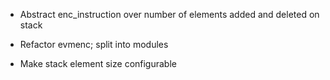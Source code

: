 * Abstract enc_instruction over number of elements added and deleted on stack

* Refactor evmenc; split into modules

* Make stack element size configurable
